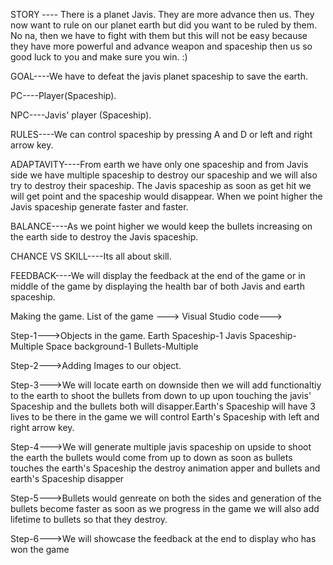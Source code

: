 STORY ---- There is a planet Javis. They are more advance then us. They now want to rule on our planet earth but did you want to be ruled by them. No na, then we have to fight with them but this will not be easy because they have more powerful and advance weapon and spaceship then us so good luck to you and make sure you win. :)

GOAL----We have to defeat the javis planet spaceship to save the earth.

PC----Player(Spaceship).

NPC----Javis' player (Spaceship).

RULES----We can control spaceship by pressing A and D or left and right arrow key.

ADAPTAVITY----From earth we have only one spaceship and from Javis side we have multiple spaceship to destroy our spaceship and we will also try to destroy their spaceship. The Javis spaceship as soon as get hit we will get point and the spaceship would disappear. When we point higher the Javis spaceship generate faster and faster.

BALANCE----As we point higher we would keep the bullets increasing on the earth side to destroy the Javis spaceship.

CHANCE VS SKILL----Its all about skill.

FEEDBACK----We will display the feedback at the end of the game or in middle of the game by  displaying the health bar of both Javis and earth spaceship.

Making the game.
List of the game --->
Visual Studio code--->

Step-1--->Objects in the game.
Earth Spaceship-1
Javis Spaceship-Multiple
Space background-1
Bullets-Multiple

Step-2--->Adding Images to our object.

Step-3--->We will locate earth on downside then we will add functionaltiy to the earth to shoot the bullets from down to up upon touching the javis' Spaceship and the bullets both will disapper.Earth's Spaceship will have 3 lives to be there in the game we will control Earth's Spaceship with left and right arrow key.

Step-4--->We will generate multiple javis spaceship on upside to shoot the earth the bullets would come from up to down as soon as bullets touches the earth's Spaceship the destroy animation apper and bullets and earth's Spaceship disapper  

Step-5--->Bullets would genreate on both the sides and generation of the bullets become faster as soon as we progress in the game we will also add lifetime to bullets so that they destroy.

Step-6--->We will showcase the feedback at the end to display who has won the game